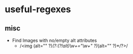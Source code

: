 # useful-regexes

## misc

- Find Images with no/empty alt attributes
  - /<img (alt="" ?)*(?:(?!alt)\w+="\w+" ?)*(alt="" ?)*/?>/
